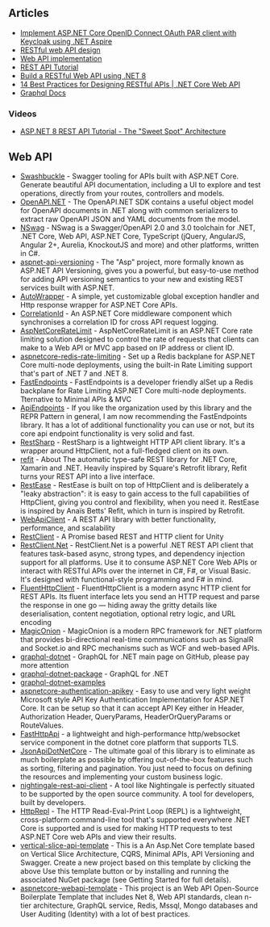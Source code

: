 ## Articles
* [Implement ASP.NET Core OpenID Connect OAuth PAR client with Keycloak using .NET Aspire](https://damienbod.com/2024/09/02/implement-asp-net-core-openid-connect-oauth-par-client-with-keycloak-using-net-aspire/)
* [RESTful web API design](https://learn.microsoft.com/en-us/azure/architecture/best-practices/api-design)
* [Web API implementation](https://learn.microsoft.com/en-us/azure/architecture/best-practices/api-implementation)
* [REST API Tutorial](https://restfulapi.net/)
* [Build a RESTful Web API using .NET 8](https://medium.com/@chandrashekharsingh25/build-a-restful-web-api-with-net-8-44fc93b36618)
* [14 Best Practices for Designing RESTful APIs | .NET Core Web API](https://medium.com/@jeslurrahman/14-best-practices-for-designing-restful-apis-net-core-web-api-1f34d6b8303e)
* [Graphql Docs](https://graphql-dotnet.github.io/)

### Videos
* [ASP.NET 8 REST API Tutorial - The "Sweet Spot" Architecture](https://www.youtube.com/watch?v=Ms0dFXx3OMc)

## Web API
* [Swashbuckle](https://github.com/domaindrivendev/Swashbuckle.AspNetCore) - Swagger tooling for APIs built with ASP.NET Core. Generate beautiful API documentation, including a UI to explore and test operations, directly from your routes, controllers and models.
* [OpenAPI.NET](https://github.com/microsoft/OpenAPI.NET) - The OpenAPI.NET SDK contains a useful object model for OpenAPI documents in .NET along with common serializers to extract raw OpenAPI JSON and YAML documents from the model.
* [NSwag](https://github.com/RicoSuter/NSwag) - NSwag is a Swagger/OpenAPI 2.0 and 3.0 toolchain for .NET, .NET Core, Web API, ASP.NET Core, TypeScript (jQuery, AngularJS, Angular 2+, Aurelia, KnockoutJS and more) and other platforms, written in C#. 
* [aspnet-api-versioning](https://github.com/dotnet/aspnet-api-versioning) - The "Asp" project, more formally known as ASP.NET API Versioning, gives you a powerful, but easy-to-use method for adding API versioning semantics to your new and existing REST services built with ASP.NET. 
* [AutoWrapper](https://github.com/proudmonkey/AutoWrapper) - A simple, yet customizable global exception handler and Http response wrapper for ASP.NET Core APIs.
* [CorrelationId](https://github.com/stevejgordon/CorrelationId) - An ASP.NET Core middleware component which synchronises a correlation ID for cross API request logging.
* [AspNetCoreRateLimit](https://github.com/stefanprodan/AspNetCoreRateLimit) - AspNetCoreRateLimit is an ASP.NET Core rate limiting solution designed to control the rate of requests that clients can make to a Web API or MVC app based on IP address or client ID. 
* [aspnetcore-redis-rate-limiting](https://github.com/cristipufu/aspnetcore-redis-rate-limiting) - Set up a Redis backplane for ASP.NET Core multi-node deployments, using the built-in Rate Limiting support that's part of .NET 7 and .NET 8.
* [FastEndpoints](https://github.com/FastEndpoints/FastEndpoints) - FastEndpoints is a developer friendly alSet up a Redis backplane for Rate Limiting ASP.NET Core multi-node deployments. Tternative to Minimal APIs & MVC
* [ApiEndpoints](https://github.com/ardalis/ApiEndpoints) -  If you like the organization used by this library and the REPR Pattern in general, I am now recommending the FastEndpoints library. It has a lot of additional functionality you can use or not, but its core api endpoint functionality is very solid and fast.
* [RestSharp](https://github.com/restsharp/RestSharp) - RestSharp is a lightweight HTTP API client library. It's a wrapper around HttpClient, not a full-fledged client on its own.
* [refit](https://github.com/reactiveui/refit) - About
The automatic type-safe REST library for .NET Core, Xamarin and .NET. Heavily inspired by Square's Retrofit library, Refit turns your REST API into a live interface.
* [RestEase](https://github.com/canton7/RestEase) - RestEase is built on top of HttpClient and is deliberately a "leaky abstraction": it is easy to gain access to the full capabilities of HttpClient, giving you control and flexibility, when you need it. RestEase is inspired by Anaïs Betts' Refit, which in turn is inspired by Retrofit.
* [WebApiClient](https://github.com/dotnetcore/WebApiClient) - A REST API library with better functionality, performance, and scalability
* [RestClient](https://github.com/proyecto26/RestClient) - A Promise based REST and HTTP client for Unity
* [RestClient.Net](https://github.com/MelbourneDeveloper/RestClient.Net) - RestClient.Net is a powerful .NET REST API client that features task-based async, strong types, and dependency injection support for all platforms. Use it to consume ASP.NET Core Web APIs or interact with RESTful APIs over the internet in C#, F#, or Visual Basic. It's designed with functional-style programming and F# in mind.
* [FluentHttpClient](https://github.com/Pathoschild/FluentHttpClient) - FluentHttpClient is a modern async HTTP client for REST APIs. Its fluent interface lets you send an HTTP request and parse the response in one go — hiding away the gritty details like deserialisation, content negotiation, optional retry logic, and URL encoding
* [MagicOnion](https://github.com/Cysharp/MagicOnion) - MagicOnion is a modern RPC framework for .NET platform that provides bi-directional real-time communications such as SignalR and Socket.io and RPC mechanisms such as WCF and web-based APIs.
* [graphql-dotnet](https://github.com/graphql-dotnet) - GraphQL for .NET main page on GitHub, please pay more attention
* [graphql-dotnet-package](https://github.com/graphql-dotnet/graphql-dotnet) - GraphQL for .NET
* [graphql-dotnet-examples](https://github.com/graphql-dotnet/examples)
* [aspnetcore-authentication-apikey](https://github.com/mihirdilip/aspnetcore-authentication-apikey) - Easy to use and very light weight Microsoft style API Key Authentication Implementation for ASP.NET Core. It can be setup so that it can accept API Key either in Header, Authorization Header, QueryParams, HeaderOrQueryParams or RouteValues.
* [FastHttpApi](https://github.com/beetlex-io/FastHttpApi) - a lightweight and high-performance http/websocket service component in the dotnet core platform that supports TLS.
* [JsonApiDotNetCore](https://github.com/json-api-dotnet/JsonApiDotNetCore) - The ultimate goal of this library is to eliminate as much boilerplate as possible by offering out-of-the-box features such as sorting, filtering and pagination. You just need to focus on defining the resources and implementing your custom business logic. 
* [nightingale-rest-api-client](https://github.com/jenius-apps/nightingale-rest-api-client/tree/main) - A tool like Nightingale is perfectly situated to be supported by the open source community. A tool for developers, built by developers. 
* [HttpRepl](https://github.com/dotnet/HttpRepl) - The HTTP Read-Eval-Print Loop (REPL) is a lightweight, cross-platform command-line tool that's supported everywhere .NET Core is supported and is used for making HTTP requests to test ASP.NET Core web APIs and view their results.
* [vertical-slice-api-template](https://github.com/mehdihadeli/vertical-slice-api-template) - This is a An Asp.Net Core template based on Vertical Slice Architecture, CQRS, Minimal APIs, API Versioning and Swagger. Create a new project based on this template by clicking the above Use this template button or by installing and running the associated NuGet package (see Getting Started for full details).
* [aspnetcore-webapi-template](https://github.com/sinantok/aspnetcore-webapi-template) - This project is an Web API Open-Source Boilerplate Template that includes Net 8, Web API standards, clean n-tier architecture, GraphQL service, Redis, Mssql, Mongo databases and User Auditing (Identity) with a lot of best practices.